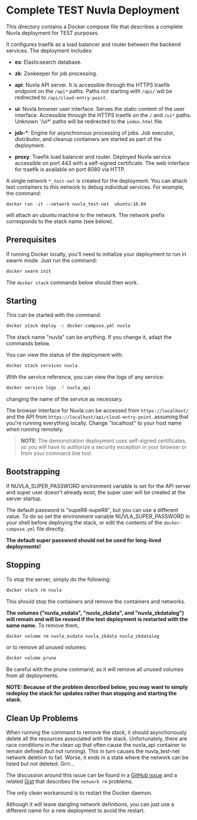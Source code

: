 Complete TEST Nuvla Deployment
==============================

This directory contains a Docker compose file that describes a complete
Nuvla deployment for TEST purposes.

It configures traefik as a load balancer and router between the
backend services.  The deployment includes:

 - **es**: Elasticsearch database.
 
 - **zk**: Zookeeper for job processing.
 
 - **api**: Nuvla API server. It is accessible through the HTTPS
   traefik endpoint on the `/api*` paths. Paths not starting with
   `/api/` will be redirected to `/api/cloud-entry-point`.
   
 - **ui**: Nuvla browser user interface. Serves the static content of
   the user interface. Accessible through the HTTPS traefik on the `/`
   and `/ui*` paths. Unknown '/ui*' paths will be redirected to the
   `index.html` file.
   
 - **job-\***: Engine for asynchronous processing of jobs. Job
   executor, distributor, and cleanup containers are started as part
   of the deployment.
   
 - **proxy**: Traefik load balancer and router. Deployed Nuvla service
   accessible on port 443 with a self-signed certificate. The web
   interface for traefik is available on port 8080 via HTTP.

A single network `*_test-net` is created for the deployment. You can
attach test containers to this network to debug individual services.
For example, the command:

    docker run -it --network nuvla_test-net  ubuntu:16.04

will attach an ubuntu machine to the network. The network prefix
corresponds to the stack name (see below).

Prerequisites
-------------

If running Docker locally, you'll need to initialize your deployment
to run in swarm mode. Just run the command:

```sh
docker swarm init
```

The `docker stack` commands below should then work.

Starting
--------

This can be started with the command:

```sh
docker stack deploy -c docker-compose.yml nuvla
```

The stack name "nuvla" can be anything.  If you change it, adapt the
commands below.

You can view the status of the deployment with:

```sh
docker stack services nuvla
```

With the service reference, you can view the logs of any service:

```sh
docker service logs -f nuvla_api
```

changing the name of the service as necessary.

The browser interface for Nuvla can be accessed from
`https://localhost/` and the API from
`https://localhost/api/cloud-entry-point`.  assuming that you're
running everything locally.  Change "localhost" to your host name when
running remotely.

> **NOTE**: The demonstration deployment uses self-signed
> certificates, so you will have to authorize a security exception in
> your browser or from your command line tool.

Bootstrapping
-------------

If NUVLA_SUPER_PASSWORD environment variable is set for the API server
and super user doesn't already exist, the super user will be created
at the server startup.

The default password is "supeR8-supeR8", but you can use a different
value. To do so set the environment variable NUVLA_SUPER_PASSWORD in
your shell before deploying the stack, or edit the contents of the
`docker-compose.yml` file directly.

**The default super password should not be used for long-lived
deployments!**

Stopping
--------

To stop the server, simply do the following:

```sh
docker stack rm nuvla
```

This should stop the containers and remove the containers and
networks.

**The volumes ("nuvla_esdata", "nuvla_zkdata", and "nuvla_zkdatalog")
will remain and will be reused if the test deployment is restarted
with the same name.** To remove them,

```sh
docker volume rm nuvla_esdata nuvla_zkdata nuvla_zkdatalog
```

or to remove all unused volumes:

```sh
docker volume prune
```

Be careful with the prune command, as it will remove all unused
volumes from all deployments.

**NOTE: Because of the problem described below, you may want to simply
redeploy the stack for updates rather than stopping and starting the
stack.**

Clean Up Problems
-----------------

When running the command to remove the stack, it should asynchonously
delete all the resources associated with the stack. Unfortunately,
there are race conditions in the clean up that often cause the
nuvla_api container to remain defined (but not running).  This in turn
causes the nuvla_test-net network deletion to fail. Worse, it ends in
a state where the network can be listed but not deleted. Grrr...

The discussion around this issue can be found in a [GitHub
issue](https://github.com/moby/moby/issues/32620) and a related
[Gist](https://gist.github.com/dperny/86bb33f195e4a3c27bbc497372652994)
that describes the `network rm` problems.

The only clean workaround is to restart the Docker daemon.

Although it will leave dangling network definitions, you can just use
a different name for a new deployment to avoid the restart.
